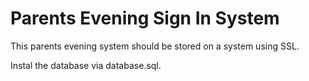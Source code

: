 Parents Evening Sign In System
==============================

This parents evening system should be stored on a system using SSL.

Instal the database via database.sql.